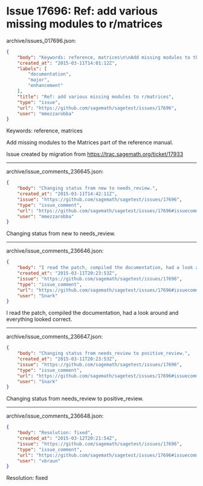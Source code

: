 # Issue 17696: Ref: add various missing modules to r/matrices

archive/issues_017696.json:
```json
{
    "body": "Keywords: reference, matrices\n\nAdd missing modules to the Matrices part of the reference manual.\n\nIssue created by migration from https://trac.sagemath.org/ticket/17933\n\n",
    "created_at": "2015-03-11T14:01:12Z",
    "labels": [
        "documentation",
        "major",
        "enhancement"
    ],
    "title": "Ref: add various missing modules to r/matrices",
    "type": "issue",
    "url": "https://github.com/sagemath/sagetest/issues/17696",
    "user": "mmezzarobba"
}
```
Keywords: reference, matrices

Add missing modules to the Matrices part of the reference manual.

Issue created by migration from https://trac.sagemath.org/ticket/17933





---

archive/issue_comments_236645.json:
```json
{
    "body": "Changing status from new to needs_review.",
    "created_at": "2015-03-11T14:42:11Z",
    "issue": "https://github.com/sagemath/sagetest/issues/17696",
    "type": "issue_comment",
    "url": "https://github.com/sagemath/sagetest/issues/17696#issuecomment-236645",
    "user": "mmezzarobba"
}
```

Changing status from new to needs_review.



---

archive/issue_comments_236646.json:
```json
{
    "body": "I read the patch, compiled the documentation, had a look around and everything looked correct.",
    "created_at": "2015-03-11T20:23:53Z",
    "issue": "https://github.com/sagemath/sagetest/issues/17696",
    "type": "issue_comment",
    "url": "https://github.com/sagemath/sagetest/issues/17696#issuecomment-236646",
    "user": "Snark"
}
```

I read the patch, compiled the documentation, had a look around and everything looked correct.



---

archive/issue_comments_236647.json:
```json
{
    "body": "Changing status from needs_review to positive_review.",
    "created_at": "2015-03-11T20:23:53Z",
    "issue": "https://github.com/sagemath/sagetest/issues/17696",
    "type": "issue_comment",
    "url": "https://github.com/sagemath/sagetest/issues/17696#issuecomment-236647",
    "user": "Snark"
}
```

Changing status from needs_review to positive_review.



---

archive/issue_comments_236648.json:
```json
{
    "body": "Resolution: fixed",
    "created_at": "2015-03-12T20:21:54Z",
    "issue": "https://github.com/sagemath/sagetest/issues/17696",
    "type": "issue_comment",
    "url": "https://github.com/sagemath/sagetest/issues/17696#issuecomment-236648",
    "user": "vbraun"
}
```

Resolution: fixed
